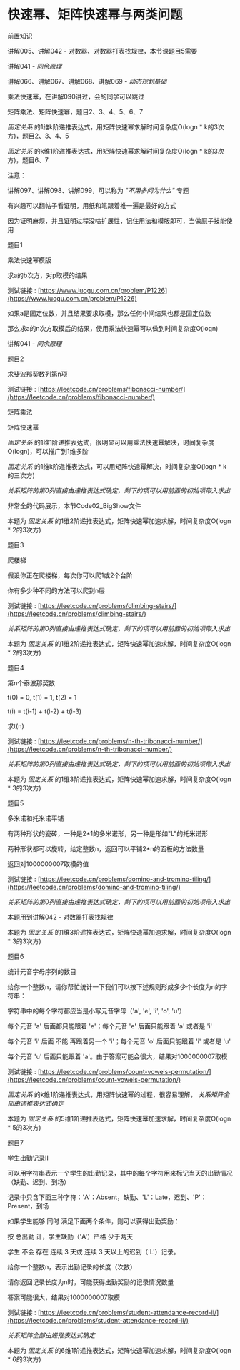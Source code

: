 # 快速幂、矩阵快速幂与两类问题

前置知识

讲解005、讲解042 - 对数器、对数器打表找规律，本节课题目5需要

讲解041 -  _同余原理_

讲解066、讲解067、讲解068、讲解069 -  _动态规划基础_

乘法快速幂，在讲解090讲过，会的同学可以跳过

矩阵乘法、矩阵快速幂，题目2、3、4、5、6、7

_固定关系_ 的1维k阶递推表达式，用矩阵快速幂求解时间复杂度O(logn * k的3次方)，题目2、3、4、5

_固定关系_ 的k维1阶递推表达式，用矩阵快速幂求解时间复杂度O(logn * k的3次方)，题目6、7

注意：

讲解097、讲解098、讲解099，可以称为 _"不用多问为什么"_ 专题

有兴趣可以翻帖子看证明，用纸和笔跟着推一遍是最好的方式

因为证明麻烦，并且证明过程没啥扩展性，记住用法和模版即可，当做原子技能使用

题目1

乘法快速幂模版

求a的b次方，对p取模的结果

测试链接 : [https://www.luogu.com.cn/problem/P1226](https://www.luogu.com.cn/problem/P1226)

如果a是固定位数，并且结果要求取模，那么任何中间结果也都是固定位数

那么求a的n次方取模后的结果，使用乘法快速幂可以做到时间复杂度O(logn)

讲解041 -  _同余原理_

题目2

求斐波那契数列第n项

测试链接 : [https://leetcode.cn/problems/fibonacci-number/](https://leetcode.cn/problems/fibonacci-number/)

矩阵乘法

矩阵快速幂

_固定关系_ 的1维1阶递推表达式，很明显可以用乘法快速幂解决，时间复杂度O(logn)，可以推广到1维多阶

_固定关系_ 的1维k阶递推表达式，可以用矩阵快速幂解决，时间复杂度O(logn * k的三次方)

_关系矩阵的第0列直接由递推表达式确定，剩下的项可以用前面的初始项带入求出_

非常全的代码展示，本节Code02_BigShow文件

本题为 _固定关系_ 的1维2阶递推表达式，矩阵快速幂加速求解，时间复杂度O(logn * 2的3次方)

题目3

爬楼梯

假设你正在爬楼梯，每次你可以爬1或2个台阶

你有多少种不同的方法可以爬到n层

测试链接 : [https://leetcode.cn/problems/climbing-stairs/](https://leetcode.cn/problems/climbing-stairs/)

_关系矩阵的第0列直接由递推表达式确定，剩下的项可以用前面的初始项带入求出_

本题为 _固定关系_ 的1维2阶递推表达式，矩阵快速幂加速求解，时间复杂度O(logn * 2的3次方)

题目4

第n个泰波那契数

t(0) = 0, t(1) = 1, t(2) = 1

t(i) = t(i-1) + t(i-2) + t(i-3)

求t(n)

测试链接 : [https://leetcode.cn/problems/n-th-tribonacci-number/](https://leetcode.cn/problems/n-th-tribonacci-number/)

_关系矩阵的第0列直接由递推表达式确定，剩下的项可以用前面的初始项带入求出_

本题为 _固定关系_ 的1维3阶递推表达式，矩阵快速幂加速求解，时间复杂度O(logn * 3的3次方)

题目5

多米诺和托米诺平铺

有两种形状的瓷砖，一种是2*1的多米诺形，另一种是形如"L"的托米诺形

两种形状都可以旋转，给定整数n，返回可以平铺2*n的面板的方法数量

返回对1000000007取模的值

测试链接 : [https://leetcode.cn/problems/domino-and-tromino-tiling/](https://leetcode.cn/problems/domino-and-tromino-tiling/)

_关系矩阵的第0列直接由递推表达式确定，剩下的项可以用前面的初始项带入求出_

本题用到讲解042 - 对数器打表找规律

本题为 _固定关系_ 的1维3阶递推表达式，矩阵快速幂加速求解，时间复杂度O(logn * 3的3次方)

题目6

统计元音字母序列的数目

给你一个整数n，请你帮忙统计一下我们可以按下述规则形成多少个长度为n的字符串：

字符串中的每个字符都应当是小写元音字母（'a', 'e', 'i', 'o', 'u'）

每个元音 'a' 后面都只能跟着 'e'；每个元音 'e' 后面只能跟着 'a' 或者是 'i'

每个元音 'i' 后面 不能 再跟着另一个 'i'；每个元音 'o' 后面只能跟着 'i' 或者是 'u'

每个元音 'u' 后面只能跟着 'a'。由于答案可能会很大，结果对1000000007取模

测试链接 : [https://leetcode.cn/problems/count-vowels-permutation/](https://leetcode.cn/problems/count-vowels-permutation/)

_固定关系_ 的k维1阶递推表达式，用矩阵快速幂的过程，很容易理解， _关系矩阵全部由递推表达式确定_

本题为 _固定关系_ 的5维1阶递推表达式，矩阵快速幂加速求解，时间复杂度O(logn * 5的3次方)

题目7

学生出勤记录II

可以用字符串表示一个学生的出勤记录，其中的每个字符用来标记当天的出勤情况（缺勤、迟到、到场）

记录中只含下面三种字符：'A'：Absent，缺勤、'L'：Late，迟到、'P'：Present，到场

如果学生能够 同时 满足下面两个条件，则可以获得出勤奖励：

按 总出勤 计，学生缺勤（'A'）严格 少于两天

学生 不会 存在 连续 3 天或 连续 3 天以上的迟到（'L'）记录。

给你一个整数n，表示出勤记录的长度（次数）

请你返回记录长度为n时，可能获得出勤奖励的记录情况数量

答案可能很大，结果对1000000007取模

测试链接 : [https://leetcode.cn/problems/student-attendance-record-ii/](https://leetcode.cn/problems/student-attendance-record-ii/)

_关系矩阵全部由递推表达式确定_

本题为 _固定关系_ 的6维1阶递推表达式，矩阵快速幂加速求解，时间复杂度O(logn * 6的3次方)

